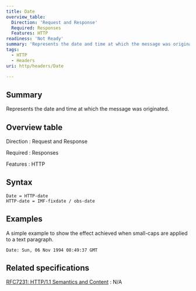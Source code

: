 ```yaml
---
title: Date
overview_table:
  Direction: 'Request and Response'
  Required: Responses
  Features: HTTP
readiness: 'Not Ready'
summary: 'Represents the date and time at which the message was originated.'
tags:
  - HTTP
  - Headers
uri: http/headers/Date

---
```

## <span>Summary</span>

Represents the date and time at which the message was originated.

## <span>Overview table</span>

Direction
:   Request and Response

Required
:   Responses

Features
:   HTTP

## <span>Syntax</span>

    Date = HTTP-date
    HTTP-date = IMF-fixdate / obs-date

## <span>Examples</span>

A simple example to show the effect achieved when small-caps are applied to a text paragraph.

```
Date: Sun, 06 Nov 1994 08:49:37 GMT
```

## <span>Related specifications</span>

[RFC7231: HTTP/1.1 Semantics and Content](http://tools.ietf.org/html/rfc7231#section-7.1.1.2)
:   N/A
